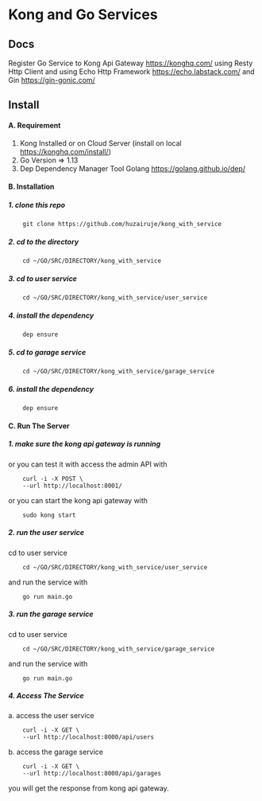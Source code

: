 # Kong and Go Services

## Docs
Register Go Service to Kong Api Gateway https://konghq.com/ using Resty Http Client and using Echo Http Framework 
https://echo.labstack.com/ and Gin https://gin-gonic.com/

## Install
#### A. Requirement
1. Kong Installed or on Cloud Server (install on local https://konghq.com/install/)
2. Go Version => 1.13
3. Dep Dependency Manager Tool Golang https://golang.github.io/dep/

#### B. Installation
##### 1. clone this repo 
```$xslt
    git clone https://github.com/huzairuje/kong_with_service
```

##### 2. cd to the directory
```$xslt
    cd ~/GO/SRC/DIRECTORY/kong_with_service
```

##### 3. cd to user service
```$xslt
    cd ~/GO/SRC/DIRECTORY/kong_with_service/user_service
```
##### 4. install the dependency
```$xslt
    dep ensure
```
##### 5. cd to garage service
```$xslt
    cd ~/GO/SRC/DIRECTORY/kong_with_service/garage_service
```
##### 6. install the dependency
```$xslt
    dep ensure
```

#### C. Run The Server
##### 1. make sure the kong api gateway is running
or you can test it with access the admin API with
```$xslt
    curl -i -X POST \
    --url http://localhost:8001/
```

or you can start the kong api gateway with
 ```$xslt
     sudo kong start
 ```
##### 2. run the user service
cd to user service
```$xslt
    cd ~/GO/SRC/DIRECTORY/kong_with_service/user_service
```
and run the service with
```$xslt
    go run main.go
```

##### 3. run the garage service
cd to user service
```$xslt
    cd ~/GO/SRC/DIRECTORY/kong_with_service/garage_service
```
and run the service with
```$xslt
    go run main.go
```

##### 4. Access The Service
a. access the user service
```$xslt
    curl -i -X GET \
    --url http://localhost:8000/api/users
```

b. access the garage service
```$xslt
    curl -i -X GET \
    --url http://localhost:8000/api/garages
```

you will get the response from kong api gateway.

